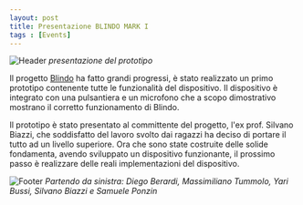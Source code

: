 ```yaml
---
layout: post
title: Presentazione BLINDO MARK I
tags : [Events]
---
```


![Header](https://github.com/ieee-brescia/ieee-brescia.github.io/images/header_incotro_biazzi.jpg)
*presentazione del prototipo*

Il progetto [Blindo](https://ieee-brescia.github.io/_posts/2019-05-15-BLINDO_MARK_I.md/) ha fatto grandi progressi, è stato realizzato un primo prototipo contenente tutte le funzionalità del dispositivo.
Il dispositivo è integrato con una pulsantiera e un microfono che a scopo dimostrativo mostrano il corretto funzionamento di Blindo.

Il prototipo è stato presentato al committente del progetto, l'ex prof. Silvano Biazzi, che soddisfatto del lavoro svolto dai ragazzi ha deciso di portare il tutto ad un livello superiore.
Ora che sono state costruite delle solide fondamenta, avendo sviluppato un dispositivo funzionante, il prossimo passo è realizzare delle reali implementazioni del dispositivo.


![Footer](https://github.com/ieee-brescia/ieee-brescia.github.io/images/footer_incotro_biazzi.jpg)
*Partendo da sinistra: Diego Berardi, Massimiliano Tummolo, Yari Bussi, Silvano Biazzi e Samuele Ponzin*

